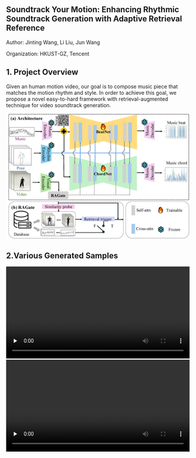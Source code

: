## Soundtrack Your Motion: Enhancing Rhythmic Soundtrack Generation with Adaptive Retrieval Reference
Author: Jinting Wang, Li Liu, Jun Wang

Organization: HKUST-GZ, Tencent

## 1. Project Overview
Given an human motion video, our goal is to compose music piece that matches the motion rhythm and style. In order to achieve this goal, we propose a novel easy-to-hard framework with retrieval-augmented technique for video soundtrack generation. 
<p align="center">
	<img src="pipeline.png" width="500">

## 2.Various Generated Samples

<div class="row">
<video id="video" controls="" preload="none" width="500">
      <source id="mp4" src="examples/video_refine_generated_gWA_sFM_c08_d27_mWA0_ch15.mp4" type="video/mp4">
</video>
<video id="video" controls="" preload="none" width="500">
      <source id="mp4" src="examples/video_refine_generated_gMH_sFM_c05_d23_mMH2_ch10.mp4" type="video/mp4">
</video>
</div>


